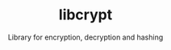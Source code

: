 <div align="center">
  <h1>libcrypt</h1>
  <p>Library for encryption, decryption and hashing</p>
</div></br></br>
